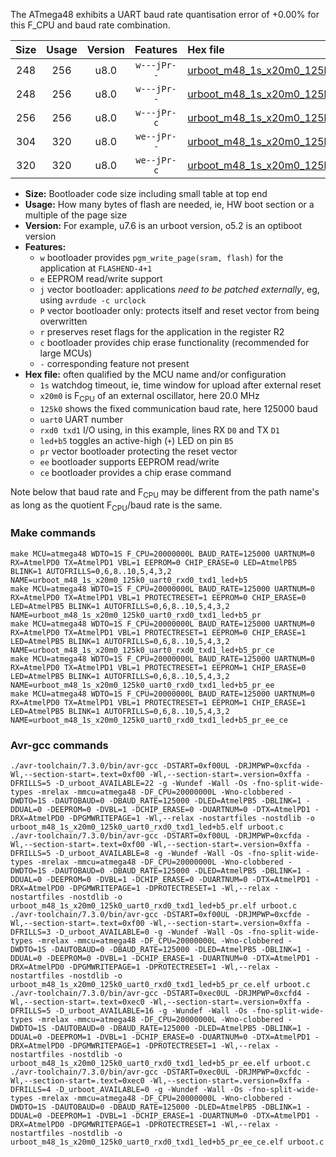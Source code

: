The ATmega48 exhibits a UART baud rate quantisation error of +0.00% for this F_CPU and baud rate combination.

|Size|Usage|Version|Features|Hex file|
|:-:|:-:|:-:|:-:|:--|
|248|256|u8.0|`w---jPr--`|[urboot_m48_1s_x20m0_125k0_uart0_rxd0_txd1_led+b5.hex](https://raw.githubusercontent.com/stefanrueger/urboot.hex/main/mcus/atmega48/watchdog_1_s/external_oscillator_x/20m000000_hz/%2B125k0_baud/uart0_rxd0_txd1/led%2Bb5/urboot_m48_1s_x20m0_125k0_uart0_rxd0_txd1_led%2Bb5.hex)|
|248|256|u8.0|`w---jPr--`|[urboot_m48_1s_x20m0_125k0_uart0_rxd0_txd1_led+b5_pr.hex](https://raw.githubusercontent.com/stefanrueger/urboot.hex/main/mcus/atmega48/watchdog_1_s/external_oscillator_x/20m000000_hz/%2B125k0_baud/uart0_rxd0_txd1/led%2Bb5/urboot_m48_1s_x20m0_125k0_uart0_rxd0_txd1_led%2Bb5_pr.hex)|
|256|256|u8.0|`w---jPr-c`|[urboot_m48_1s_x20m0_125k0_uart0_rxd0_txd1_led+b5_pr_ce.hex](https://raw.githubusercontent.com/stefanrueger/urboot.hex/main/mcus/atmega48/watchdog_1_s/external_oscillator_x/20m000000_hz/%2B125k0_baud/uart0_rxd0_txd1/led%2Bb5/urboot_m48_1s_x20m0_125k0_uart0_rxd0_txd1_led%2Bb5_pr_ce.hex)|
|304|320|u8.0|`we--jPr--`|[urboot_m48_1s_x20m0_125k0_uart0_rxd0_txd1_led+b5_pr_ee.hex](https://raw.githubusercontent.com/stefanrueger/urboot.hex/main/mcus/atmega48/watchdog_1_s/external_oscillator_x/20m000000_hz/%2B125k0_baud/uart0_rxd0_txd1/led%2Bb5/urboot_m48_1s_x20m0_125k0_uart0_rxd0_txd1_led%2Bb5_pr_ee.hex)|
|320|320|u8.0|`we--jPr-c`|[urboot_m48_1s_x20m0_125k0_uart0_rxd0_txd1_led+b5_pr_ee_ce.hex](https://raw.githubusercontent.com/stefanrueger/urboot.hex/main/mcus/atmega48/watchdog_1_s/external_oscillator_x/20m000000_hz/%2B125k0_baud/uart0_rxd0_txd1/led%2Bb5/urboot_m48_1s_x20m0_125k0_uart0_rxd0_txd1_led%2Bb5_pr_ee_ce.hex)|

- **Size:** Bootloader code size including small table at top end
- **Usage:** How many bytes of flash are needed, ie, HW boot section or a multiple of the page size
- **Version:** For example, u7.6 is an urboot version, o5.2 is an optiboot version
- **Features:**
  + `w` bootloader provides `pgm_write_page(sram, flash)` for the application at `FLASHEND-4+1`
  + `e` EEPROM read/write support
  + `j` vector bootloader: applications *need to be patched externally*, eg, using `avrdude -c urclock`
  + `P` vector bootloader only: protects itself and reset vector from being overwritten
  + `r` preserves reset flags for the application in the register R2
  + `c` bootloader provides chip erase functionality (recommended for large MCUs)
  + `-` corresponding feature not present
- **Hex file:** often qualified by the MCU name and/or configuration
  + `1s` watchdog timeout, ie, time window for upload after external reset
  + `x20m0` is F<sub>CPU</sub> of an external oscillator, here 20.0 MHz
  + `125k0` shows the fixed communication baud rate, here 125000 baud
  + `uart0` UART number
  + `rxd0 txd1` I/O using, in this example, lines RX `D0` and TX `D1`
  + `led+b5` toggles an active-high (`+`) LED on pin `B5`
  + `pr` vector bootloader protecting the reset vector
  + `ee` bootloader supports EEPROM read/write
  + `ce` bootloader provides a chip erase command


Note below that baud rate and F<sub>CPU</sub> may be different from the path name's as long as the quotient F<sub>CPU</sub>/baud rate is the same.

### Make commands
```
make MCU=atmega48 WDTO=1S F_CPU=20000000L BAUD_RATE=125000 UARTNUM=0 RX=AtmelPD0 TX=AtmelPD1 VBL=1 EEPROM=0 CHIP_ERASE=0 LED=AtmelPB5 BLINK=1 AUTOFRILLS=0,6,8..10,5,4,3,2 NAME=urboot_m48_1s_x20m0_125k0_uart0_rxd0_txd1_led+b5
make MCU=atmega48 WDTO=1S F_CPU=20000000L BAUD_RATE=125000 UARTNUM=0 RX=AtmelPD0 TX=AtmelPD1 VBL=1 PROTECTRESET=1 EEPROM=0 CHIP_ERASE=0 LED=AtmelPB5 BLINK=1 AUTOFRILLS=0,6,8..10,5,4,3,2 NAME=urboot_m48_1s_x20m0_125k0_uart0_rxd0_txd1_led+b5_pr
make MCU=atmega48 WDTO=1S F_CPU=20000000L BAUD_RATE=125000 UARTNUM=0 RX=AtmelPD0 TX=AtmelPD1 VBL=1 PROTECTRESET=1 EEPROM=0 CHIP_ERASE=1 LED=AtmelPB5 BLINK=1 AUTOFRILLS=0,6,8..10,5,4,3,2 NAME=urboot_m48_1s_x20m0_125k0_uart0_rxd0_txd1_led+b5_pr_ce
make MCU=atmega48 WDTO=1S F_CPU=20000000L BAUD_RATE=125000 UARTNUM=0 RX=AtmelPD0 TX=AtmelPD1 VBL=1 PROTECTRESET=1 EEPROM=1 CHIP_ERASE=0 LED=AtmelPB5 BLINK=1 AUTOFRILLS=0,6,8..10,5,4,3,2 NAME=urboot_m48_1s_x20m0_125k0_uart0_rxd0_txd1_led+b5_pr_ee
make MCU=atmega48 WDTO=1S F_CPU=20000000L BAUD_RATE=125000 UARTNUM=0 RX=AtmelPD0 TX=AtmelPD1 VBL=1 PROTECTRESET=1 EEPROM=1 CHIP_ERASE=1 LED=AtmelPB5 BLINK=1 AUTOFRILLS=0,6,8..10,5,4,3,2 NAME=urboot_m48_1s_x20m0_125k0_uart0_rxd0_txd1_led+b5_pr_ee_ce
```

### Avr-gcc commands
```
./avr-toolchain/7.3.0/bin/avr-gcc -DSTART=0xf00UL -DRJMPWP=0xcfda -Wl,--section-start=.text=0xf00 -Wl,--section-start=.version=0xffa -DFRILLS=5 -D_urboot_AVAILABLE=22 -g -Wundef -Wall -Os -fno-split-wide-types -mrelax -mmcu=atmega48 -DF_CPU=20000000L -Wno-clobbered -DWDTO=1S -DAUTOBAUD=0 -DBAUD_RATE=125000 -DLED=AtmelPB5 -DBLINK=1 -DDUAL=0 -DEEPROM=0 -DVBL=1 -DCHIP_ERASE=0 -DUARTNUM=0 -DTX=AtmelPD1 -DRX=AtmelPD0 -DPGMWRITEPAGE=1 -Wl,--relax -nostartfiles -nostdlib -o urboot_m48_1s_x20m0_125k0_uart0_rxd0_txd1_led+b5.elf urboot.c
./avr-toolchain/7.3.0/bin/avr-gcc -DSTART=0xf00UL -DRJMPWP=0xcfda -Wl,--section-start=.text=0xf00 -Wl,--section-start=.version=0xffa -DFRILLS=5 -D_urboot_AVAILABLE=8 -g -Wundef -Wall -Os -fno-split-wide-types -mrelax -mmcu=atmega48 -DF_CPU=20000000L -Wno-clobbered -DWDTO=1S -DAUTOBAUD=0 -DBAUD_RATE=125000 -DLED=AtmelPB5 -DBLINK=1 -DDUAL=0 -DEEPROM=0 -DVBL=1 -DCHIP_ERASE=0 -DUARTNUM=0 -DTX=AtmelPD1 -DRX=AtmelPD0 -DPGMWRITEPAGE=1 -DPROTECTRESET=1 -Wl,--relax -nostartfiles -nostdlib -o urboot_m48_1s_x20m0_125k0_uart0_rxd0_txd1_led+b5_pr.elf urboot.c
./avr-toolchain/7.3.0/bin/avr-gcc -DSTART=0xf00UL -DRJMPWP=0xcfde -Wl,--section-start=.text=0xf00 -Wl,--section-start=.version=0xffa -DFRILLS=3 -D_urboot_AVAILABLE=0 -g -Wundef -Wall -Os -fno-split-wide-types -mrelax -mmcu=atmega48 -DF_CPU=20000000L -Wno-clobbered -DWDTO=1S -DAUTOBAUD=0 -DBAUD_RATE=125000 -DLED=AtmelPB5 -DBLINK=1 -DDUAL=0 -DEEPROM=0 -DVBL=1 -DCHIP_ERASE=1 -DUARTNUM=0 -DTX=AtmelPD1 -DRX=AtmelPD0 -DPGMWRITEPAGE=1 -DPROTECTRESET=1 -Wl,--relax -nostartfiles -nostdlib -o urboot_m48_1s_x20m0_125k0_uart0_rxd0_txd1_led+b5_pr_ce.elf urboot.c
./avr-toolchain/7.3.0/bin/avr-gcc -DSTART=0xec0UL -DRJMPWP=0xcfd4 -Wl,--section-start=.text=0xec0 -Wl,--section-start=.version=0xffa -DFRILLS=5 -D_urboot_AVAILABLE=16 -g -Wundef -Wall -Os -fno-split-wide-types -mrelax -mmcu=atmega48 -DF_CPU=20000000L -Wno-clobbered -DWDTO=1S -DAUTOBAUD=0 -DBAUD_RATE=125000 -DLED=AtmelPB5 -DBLINK=1 -DDUAL=0 -DEEPROM=1 -DVBL=1 -DCHIP_ERASE=0 -DUARTNUM=0 -DTX=AtmelPD1 -DRX=AtmelPD0 -DPGMWRITEPAGE=1 -DPROTECTRESET=1 -Wl,--relax -nostartfiles -nostdlib -o urboot_m48_1s_x20m0_125k0_uart0_rxd0_txd1_led+b5_pr_ee.elf urboot.c
./avr-toolchain/7.3.0/bin/avr-gcc -DSTART=0xec0UL -DRJMPWP=0xcfdc -Wl,--section-start=.text=0xec0 -Wl,--section-start=.version=0xffa -DFRILLS=4 -D_urboot_AVAILABLE=0 -g -Wundef -Wall -Os -fno-split-wide-types -mrelax -mmcu=atmega48 -DF_CPU=20000000L -Wno-clobbered -DWDTO=1S -DAUTOBAUD=0 -DBAUD_RATE=125000 -DLED=AtmelPB5 -DBLINK=1 -DDUAL=0 -DEEPROM=1 -DVBL=1 -DCHIP_ERASE=1 -DUARTNUM=0 -DTX=AtmelPD1 -DRX=AtmelPD0 -DPGMWRITEPAGE=1 -DPROTECTRESET=1 -Wl,--relax -nostartfiles -nostdlib -o urboot_m48_1s_x20m0_125k0_uart0_rxd0_txd1_led+b5_pr_ee_ce.elf urboot.c
```

